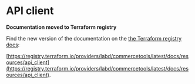 # API client

**Documentation moved to Terraform registry**

Find the new version of the documentation on the [the Terraform registry docs](https://registry.terraform.io/providers/labd/commercetools/latest/docs/resources/api_client):

 [https://registry.terraform.io/providers/labd/commercetools/latest/docs/resources/api_client](https://registry.terraform.io/providers/labd/commercetools/latest/docs/resources/api_client).
